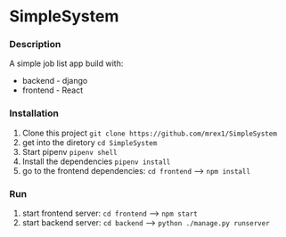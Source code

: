 ﻿# SimpleSystem
### Description
A simple job list app
build with: 
* backend - django
* frontend - React
### Installation
1. Clone this project ```git clone https://github.com/mrex1/SimpleSystem```
2. get into the diretory ```cd SimpleSystem```
3. Start pipenv ```pipenv shell```
4. Install the dependencies ```pipenv install```
5. go to the frontend dependencies:
```cd frontend``` --> ```npm install```
### Run
1. start frontend server: ```cd frontend``` --> ```npm start```
2. start backend server: ```cd backend``` --> ```python ./manage.py runserver```
